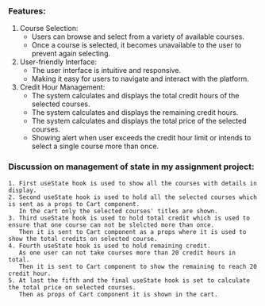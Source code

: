### Features:    
   1. Course Selection:
      - Users can browse and select from a variety of available courses.
      - Once a course is selected, it becomes unavailable to the user to prevent again selecting.  
   2. User-friendly Interface: 
      - The user interface is intuitive and responsive.
      - Making it easy for users to navigate and interact with the platform.    
   3. Credit Hour Management:
      - The system calculates and displays the total credit hours of the selected courses.
      - The system calculates and displays the remaining credit hours.  
      - The system calculates and displays the total price of the selected courses.
      - Showing alert when user exceeds the credit hour limit or intends to select a single course more than once.  
        
### Discussion on management of state in my assignment project:  
    1. First useState hook is used to show all the courses with details in display.  
    2. Second useState hook is used to hold all the selected courses which is sent as a props to Cart component.  
       In the cart only the selected courses' titles are shown.
    3. Third useState hook is used to hold total credit which is used to ensure that one course can not be slelcted more than once.  
       Then it is sent to Cart component as a props where it is used to show the total credits on selected course.  
    4. Fourth useState hook is used to hold remaining credit.  
       As one user can not take courses more than 20 credit hours in total.  
       Then it is sent to Cart component to show the remaining to reach 20 credit hour.  
    5. At last the fifth and the final useState hook is set to calculate the total price on selected courses.  
       Then as props of Cart component it is shown in the cart.
     
 



